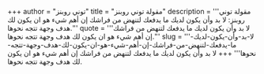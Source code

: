 +++
author = "توني روبنز"
title = "مقولة توني روبنز"
description = '''مقولة توني روبنز: لا بد وأن يكون لديك ما يدفعك لتنهض من فراشك إن أهم شيء هو ان يكون لك هدف وجهة تتجه نحوها.'''
quote = '''لا بد وأن يكون لديك ما يدفعك لتنهض من فراشك إن أهم شيء هو ان يكون لك هدف وجهة تتجه نحوها.'''
slug = '''لا-بد-وأن-يكون-لديك-ما-يدفعك-لتنهض-من-فراشك-إن-أهم-شيء-هو-ان-يكون-لك-هدف-وجهة-تتجه-نحوها'''
+++
لا بد وأن يكون لديك ما يدفعك لتنهض من فراشك إن أهم شيء هو ان يكون لك هدف وجهة تتجه نحوها.
